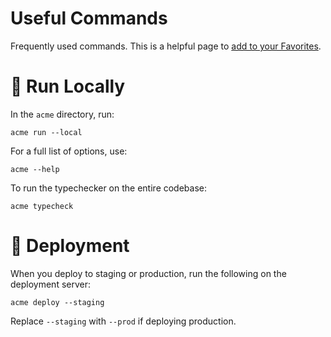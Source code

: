 # Useful Commands

Frequently used commands. This is a helpful page to [add to your Favorites](https://www.notion.so/notion/Navigate-Notion-left-sidebar-7ef7287cee00464d9a813073b02ce24a#cb2f704bec9b420d94babc8685ea358b).

# 🚚 Run Locally

In the `acme` directory, run: 

    acme run --local

For a full list of options, use:

    acme --help

To run the typechecker on the entire codebase:

    acme typecheck

# 🚢 Deployment

When you deploy to staging or production, run the following on the deployment server:

    acme deploy --staging 

Replace `--staging` with `--prod` if deploying production.